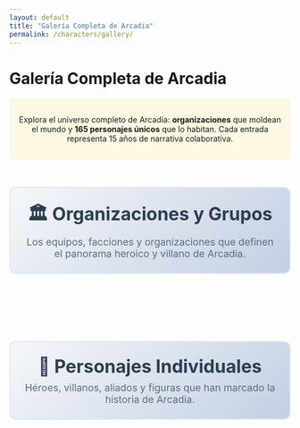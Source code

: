 ```yaml
---
layout: default
title: "Galería Completa de Arcadia"
permalink: /characters/gallery/
---
```


# Galería Completa de Arcadia

<div class="gallery-intro">
  <p>Explora el universo completo de Arcadia: <strong>organizaciones</strong> que moldean el mundo y <strong>165 personajes únicos</strong> que lo habitan. Cada entrada representa 15 años de narrativa colaborativa.</p>
</div>

<div class="section-header">
  <h2>🏛️ Organizaciones y Grupos</h2>
  <p>Los equipos, facciones y organizaciones que definen el panorama heroico y villano de Arcadia.</p>
</div>

<div class="gallery-container" id="groups-gallery">
  <!-- Group cards will be dynamically loaded here -->
</div>

<div class="section-header">
  <h2>👥 Personajes Individuales</h2>
  <p>Héroes, villanos, aliados y figuras que han marcado la historia de Arcadia.</p>
</div>

<div class="gallery-container" id="character-gallery">
  <!-- Character cards will be dynamically loaded here -->
</div>

<script src="https://unpkg.com/masonry-layout@4/dist/masonry.pkgd.min.js"></script>
<script src="https://unpkg.com/imagesloaded@4/imagesloaded.pkgd.min.js"></script>

<script>
document.addEventListener('DOMContentLoaded', function() {
  const groupsGallery = document.getElementById('groups-gallery');
  const charactersGallery = document.getElementById('character-gallery');
  
  // Group data - organizations and teams
  const groups = [
    { slug: 'la-familia', name: 'La Familia', image: 'La familia.png', description: 'Los héroes fundadores originales' },
    { slug: 'la-farandula', name: 'La Farándula', image: 'la-farandula.png', description: 'Villanos teatrales organizados' },
    { slug: 'fatum', name: 'Fatum Corporation', image: 'Fatum.jpeg', description: 'Megacorporación criminal multigeneracional' },
    { slug: 'los-rayos', name: 'Los Rayos', image: 'los_rayos.png', description: 'Fuerza militar de elite' },
    { slug: 'la-caceria-salvaje', name: 'La Cacería Salvaje', image: 'la-caceria-salvaje.png', description: 'Vigilantes bestiales del Barrio Gótico' },
    { slug: 'los-confesores', name: 'Los Confesores', image: 'los-confesores.png', description: 'Fanáticos religiosos antimeta' },
    { slug: 'los-espligan', name: 'Los Espligan', image: 'espligan.png', description: 'Mercenarios especializados parasitarios' },
    { slug: 'puno-gris', name: 'Puño Gris', image: 'puno-gris.png', description: 'Mafia del distrito asiático' },
    { slug: 'ultracorps', name: 'Ultracorps', image: 'ultracorps.png', description: 'División especial de MetaCorp con humanos mejorados' }
  ];
  
  // Character data - mapping character slugs to their details
  const characters = [
    { slug: '2d', name: '2D', image: '2d.png' },
    { slug: 'alberto-alvarez', name: 'Alberto Álvarez', image: 'alberto-alvarez.png' },
    { slug: 'amira-roxana', name: 'Amira Roxana', image: 'amira-roxana.png' },
    { slug: 'aldonza-lorenzo', name: 'Aldonza Lorenzo', image: 'Aldonza Lorenzo.png' },
    { slug: 'alfonso-xiii', name: 'Alfonso XIII', image: 'Alfonso Montenegro.png' },
    { slug: 'alice-tesla', name: 'Alice Tesla', image: 'Alice_Tesla.png' },
    { slug: 'ana-montenegro-esfinge-atropos', name: 'Ana Montenegro / Esfinge / Atropos', image: 'ana-montenegro-esfinge-atropos.png' },
    { slug: 'arcadio', name: 'Arcadio', image: 'Arcadio.png' },
    { slug: 'astrid-kayface', name: 'Astrid / Kayface', image: 'Astrid_Kayface.png' },
    { slug: 'autoridad', name: 'Autoridad', image: 'autoridad.png' },
    { slug: 'bailarina', name: 'Bailarina', image: 'Bailarina.png' },
    { slug: 'baron-soledad', name: 'Barón Soledad', image: 'baron-soledad.png' },
    { slug: 'bastet', name: 'Bastet', image: 'bastet.png' },
    { slug: 'bate', name: 'Bate', image: 'Bate.png' },
    { slug: 'bellona', name: 'Bellona', image: 'Bellona.jpg' },
    { slug: 'cacharrero', name: 'Cacharrero', image: 'Cacharrero.png' },
    { slug: 'caos', name: 'Caos', image: 'Caos.png' },
    { slug: 'cerebro', name: 'Cerebro', image: 'cerebro.png' },
    { slug: 'charada', name: 'Charada', image: 'Charada.png' },
    { slug: 'cloris', name: 'Cloris', image: 'Cloris.jpg' },
    { slug: 'comadreja-negra', name: 'Comadreja Negra', image: 'Comadreja negra.png' },
    { slug: 'crazy-mary', name: 'Crazy Mary', image: 'crazy-mary.png' },
    { slug: 'cyberpunk', name: 'Cyberpunk', image: 'cyberpunk.png' },
    { slug: 'david', name: 'David', image: 'david.png' },
    { slug: 'eduardo-vaquerizo', name: 'Eduardo Vaquerizo', image: 'eduardo-vaquerizo.png' },
    { slug: 'destino', name: 'Destino', image: 'destino.png' },
    { slug: 'diablo', name: 'Diablo', image: 'diablo.png' },
    { slug: 'diana', name: 'Diana', image: 'diana.png' },
    { slug: 'doctor-anselmo', name: 'Doctor Anselmo', image: 'doctor-anselmo.png' },
    { slug: 'ego', name: 'EGO', image: 'ego.png' },
    { slug: 'el-emperador-oscuro', name: 'El Emperador Oscuro', image: 'El Emperador Oscuro.png' },
    { slug: 'el-faraon', name: 'El Faraón', image: 'El Faraón.png' },
    { slug: 'el-golem', name: 'El Golem', image: 'el-golem.png' },
    { slug: 'el-guardian', name: 'El Guardián', image: 'el-guardian.png' },
    { slug: 'el-mago', name: 'El Mago', image: 'El Mago.png' },
    { slug: 'el-matador', name: 'El Matador', image: 'Matador.png' },
    { slug: 'el-senor-de-las-ratas', name: 'El Señor de las Ratas', image: 'el-senor-de-las-ratas.png' },
    { slug: 'el-viejo', name: 'El Viejo', image: 'el-viejo.png' },
    { slug: 'eneiros', name: 'Eneiros', image: 'Eneiros.png' },
    { slug: 'eslizon-esmeralda', name: 'Eslizón Esmeralda', image: 'Eslizon Esmeralda.png' },
    { slug: 'estocada', name: 'Estocada', image: 'Estocada.png' },
    { slug: 'federico-lopez', name: 'Federico López', image: 'federico-lopez.png' },
    { slug: 'fidel-castro', name: 'Fidel Castro', image: 'fidel-castro.png' },
    { slug: 'francois-chala', name: 'François Chalá', image: 'francois-chala.png' },
    { slug: 'francisco-franco', name: 'Francisco Franco', image: 'francisco-franco.png' },
    { slug: 'furina', name: 'Furina', image: 'Furina.jpg' },
    { slug: 'garra', name: 'Garra', image: 'Garra.png' },
    { slug: 'general-martinez', name: 'General Martínez', image: 'general-martinez.png' },
    { slug: 'gregor', name: 'Gregor', image: 'gregor.png' },
    { slug: 'gusto', name: 'Gusto', image: 'Gusto.png' },
    { slug: 'hassan-oleg', name: 'Hassan Oleg', image: 'Hassan_Oleg.png' },
    { slug: 'hassir', name: 'Hassir', image: 'hassir.png' },
    { slug: 'hermes', name: 'Hermes', image: 'hermes.png' },
    { slug: 'hotman', name: 'Hotman', image: 'Hotman.png' },
    { slug: 'inigo-temblez', name: 'Iñigo Temblez', image: 'Inigo_Temblez.png' },
    { slug: 'janus', name: 'Janus', image: 'Janus.jpg' },
    { slug: 'john-f-kennedy', name: 'John F. Kennedy', image: 'john-f-kennedy.png' },
    { slug: 'jorge-espectro', name: 'Jorge / Espectro', image: 'espectro.png' },
    { slug: 'jruschov', name: 'Jruschov', image: 'Jruschov.png' },
    { slug: 'justa-justicia-sentencia', name: 'Justa / Justicia / Sentencia', image: 'Justa_Justicia_Sentencia.png' },
    { slug: 'la-baronesa', name: 'La Baronesa', image: 'La Baronesa.png' },
    { slug: 'la-dama', name: 'La Dama', image: 'la-dama.png' },
    { slug: 'la-emperatriz', name: 'La Emperatriz', image: 'la-emperatriz.png' },
    { slug: 'la-nueva-sombra', name: 'La Nueva Sombra', image: 'la_nueva_sombra.png' },
    { slug: 'la-sombra', name: 'La Sombra', image: 'La Sombra.png' },
    { slug: 'leon-federico', name: 'León Federico', image: 'leon-federico.png' },
    { slug: 'leopoldo-gomez', name: 'Leopoldo Gómez', image: 'leopoldo-gomez.png' },
    { slug: 'lsd', name: 'LSD', image: 'lsd.png' },
    { slug: 'lumen', name: 'Lúmen', image: 'Lumen.png' },
    { slug: 'malik', name: 'Malik', image: 'Malik.png' },
    { slug: 'mario-igarruti', name: 'Mario Igarruti', image: 'Mario_Igarruti.png' },
    { slug: 'manni', name: 'Manni', image: 'Manni.png' },
    { slug: 'marius-fernandez', name: 'Marius Fernández', image: 'marius.png' },
    { slug: 'marta-alberti', name: 'Marta Alberti', image: 'marta-alberti.png' },
    { slug: 'martillo', name: 'Martillo', image: 'martillo.png' },
    { slug: 'mateo-shu', name: 'Mateo Shu', image: 'Mateo_Shu.png' },
    { slug: 'maza', name: 'Maza', image: 'Maza.png' },
    { slug: 'mencia-psique-cia', name: 'Mencia / Psique / Cia', image: 'Mencia_Psique_Cia.png' },
    { slug: 'mentallo', name: 'Mentallo', image: 'Mentallo.png' },
    { slug: 'merx', name: 'Merx', image: 'Merx.jpg' },
    { slug: 'mesmero', name: 'Mésmero', image: 'Mésmero.png' },
    { slug: 'metalo', name: 'Metalo', image: 'Metalo.png' },
    { slug: 'mister-skip', name: 'Mister Skip', image: 'mister-skip.png' },
    { slug: 'mulciber', name: 'Mulciber', image: 'Mulcifer.jpg' },
    { slug: 'neon', name: 'Neón', image: 'Neon.png' },
    { slug: 'nube', name: 'Nube', image: 'Nube.png' },
    { slug: 'oido', name: 'Oído', image: 'Oido.png' },
    { slug: 'olfato', name: 'Olfato', image: 'Olfato.png' },
    { slug: 'oneill', name: 'Oneill', image: 'Oneill.png' },
    { slug: 'pablo-de-la-serna', name: 'Pablo de la Serna', image: 'Pablo_de_la_Serna.png' },
    { slug: 'pandorum', name: 'Pandorum', image: 'Pandorum.png' },
    { slug: 'panuelo', name: 'Pañuelo', image: 'Pañuelo.png' },
    { slug: 'pastel-de-carne', name: 'Pastel de Carne', image: 'Pastel de carne.png' },
    { slug: 'primo-de-rivera', name: 'Primo de Rivera', image: 'primo-de-rivera.png' },
    { slug: 'psicodalia', name: 'Psicodalia', image: 'psicodalia.png' },
    { slug: 'raffella-giovanni', name: 'Raffella Giovanni', image: 'raffella-giovanni.png' },
    { slug: 'rayo-igneo', name: 'Rayo Ígneo', image: 'rayo-igneo.png' },
    { slug: 'relampago', name: 'Relámpago', image: 'Relampago.png' },
    { slug: 'ricky-sataka', name: 'Ricky Sataka', image: 'ricky-sataka.png' },
    { slug: 'roberto-mckomick', name: 'Roberto McKomick', image: 'roberto-mckomick.png' },
    { slug: 'roberto-gomez', name: 'Roberto Gómez', image: 'Roberto_Gomez.png' },
    { slug: 'roberto-vazquez', name: 'Roberto Vázquez', image: 'roberto-vazquez.png' },
    { slug: 'rojo', name: 'Rojo', image: 'Rojo.png' },
    { slug: 'saltamontes', name: 'Saltamontes', image: 'Saltamontes.png' },
    { slug: 'sara10-mecanica', name: 'Sara10 / Mecánica', image: 'Sara10_Mecánica.png' },
    { slug: 'sedal', name: 'Sedal', image: 'Sedal.png' },
    { slug: 'senora-pepa', name: 'Señora Pepa', image: 'senora-pepa.png' },
    { slug: 'serpiente', name: 'Serpiente', image: 'Serpiente.png' },
    { slug: 'siberia', name: 'Siberia', image: 'siberia.png' },
    { slug: 'superglue', name: 'SuperGlue', image: 'Superglue.png' },
    { slug: 'tacto', name: 'Tacto', image: 'Tacto.png' },
    { slug: 'telarana', name: 'Telaraña', image: 'telaraña.png' },
    { slug: 'temblores', name: 'Temblores', image: 'Temblores.png' },
    { slug: 'the-rock', name: 'The Rock', image: 'The Rock.png' },
    { slug: 'thomas-raza', name: 'Thomas / Raza', image: 'Thomas_Raza.png' },
    { slug: 'tifon', name: 'Tifón', image: 'tifon.png' },
    { slug: 'trifasico', name: 'Trifásico', image: 'trifasico.png' },
    { slug: 'trueno', name: 'Trueno', image: 'Trueno.png' },
    { slug: 'venus-sibila', name: 'Venus / Sibila', image: 'Venus Sibila.png' },
    { slug: 'vista', name: 'Vista', image: 'Vista.png' },
    { slug: 'voltumna', name: 'Voltumna', image: 'Voltumna.jpg' },
    { slug: 'waldo-gutierrez', name: 'Waldo Gutierrez', image: 'Waldo Gutierrez.png' },
    { slug: 'yeng', name: 'Yeng', image: 'Yeng.png' },
    { slug: 'zambo-mambo', name: 'Zambo y Mambo', image: 'zambo-mambo.png' },
    { slug: 'zanni', name: 'Zanni', image: 'Zanni.png' }
  ];

  // Create group cards
  groups.forEach(group => {
    const card = document.createElement('div');
    card.className = 'character-card group-card';
    card.innerHTML = `
      <a href="{{ site.baseurl }}/groups/${group.slug}/" class="character-link">
        <div class="character-image-container">
          <img src="{{ site.baseurl }}/assets/img/characters/${group.image}" 
               alt="${group.name}" 
               class="character-image"
               loading="lazy"
               onerror="this.style.display='none'; this.nextElementSibling.style.display='block';">
          <div class="character-placeholder" style="display: none;">
            <span class="character-initial">${group.name.charAt(0)}</span>
          </div>
        </div>
        <div class="character-info">
          <h3 class="character-name">${group.name}</h3>
          <p class="group-description">${group.description}</p>
        </div>
      </a>
    `;
    groupsGallery.appendChild(card);
  });
  
  // Create character cards
  characters.forEach(character => {
    const card = document.createElement('div');
    card.className = 'character-card';
    card.innerHTML = `
      <a href="{{ site.baseurl }}/characters/details/${character.slug}/" class="character-link">
        <div class="character-image-container">
          <img src="{{ site.baseurl }}/assets/img/characters/${character.image}" 
               alt="${character.name}" 
               class="character-image"
               loading="lazy"
               onerror="this.style.display='none'; this.nextElementSibling.style.display='block';">
          <div class="character-placeholder" style="display: none;">
            <span class="character-initial">${character.name.charAt(0)}</span>
          </div>
        </div>
        <div class="character-info">
          <h3 class="character-name">${character.name}</h3>
        </div>
      </a>
    `;
    charactersGallery.appendChild(card);
  });

  // Initialize Masonry for both galleries after images load
  imagesLoaded(groupsGallery, function() {
    new Masonry(groupsGallery, {
      itemSelector: '.character-card',
      columnWidth: '.character-card',
      gutter: 20,
      fitWidth: true
    });
  });
  
  imagesLoaded(charactersGallery, function() {
    new Masonry(charactersGallery, {
      itemSelector: '.character-card',
      columnWidth: '.character-card',
      gutter: 20,
      fitWidth: true
    });
  });
});
</script>

<style>
.gallery-intro {
  text-align: center;
  margin-bottom: 2rem;
  padding: 1rem;
  background: rgba(255, 215, 0, 0.1);
  border-radius: 8px;
}

.section-header {
  text-align: center;
  margin: 3rem 0 2rem 0;
  padding: 1.5rem;
  background: linear-gradient(135deg, #f5f7fa 0%, #c3cfe2 100%);
  border-radius: 12px;
  border: 2px solid #e0e8f0;
}

.section-header h2 {
  margin: 0 0 0.5rem 0;
  color: #2c3e50;
  font-size: 2rem;
  font-weight: bold;
}

.section-header p {
  margin: 0;
  color: #5a6c7d;
  font-size: 1.1rem;
}

.gallery-container {
  margin: 0 auto;
  padding: 20px 0;
}

.character-card {
  width: 200px;
  margin-bottom: 20px;
  background: #fff;
  border-radius: 12px;
  box-shadow: 0 4px 8px rgba(0,0,0,0.1);
  transition: all 0.3s ease;
  overflow: hidden;
}

.character-card:hover {
  transform: translateY(-5px);
  box-shadow: 0 8px 25px rgba(0,0,0,0.15);
}

.group-card {
  border: 2px solid #FFD700;
  background: linear-gradient(135deg, #fff9e6 0%, #fff 100%);
}

.group-card:hover {
  border-color: #FFA500;
  box-shadow: 0 8px 25px rgba(255, 165, 0, 0.2);
}

.character-link {
  display: block;
  text-decoration: none;
  color: inherit;
}

.character-image-container {
  position: relative;
  width: 100%;
  height: 200px;
  overflow: hidden;
  background: #f5f5f5;
}

.character-image {
  width: 100%;
  height: 100%;
  object-fit: cover;
  transition: transform 0.3s ease;
}

.character-card:hover .character-image {
  transform: scale(1.05);
}

.character-placeholder {
  position: absolute;
  top: 0;
  left: 0;
  width: 100%;
  height: 100%;
  display: flex;
  align-items: center;
  justify-content: center;
  background: linear-gradient(135deg, #FFD700, #FFA500);
}

.character-initial {
  font-size: 3rem;
  font-weight: bold;
  color: #fff;
  text-shadow: 2px 2px 4px rgba(0,0,0,0.3);
}

.character-info {
  padding: 15px;
  text-align: center;
}

.character-name {
  margin: 0;
  font-size: 1rem;
  font-weight: bold;
  color: #333;
  font-family: 'Bangers', cursive;
  text-transform: uppercase;
  letter-spacing: 1px;
}

.group-description {
  margin: 0.5rem 0 0 0;
  font-size: 0.85rem;
  color: #666;
  font-style: italic;
  line-height: 1.3;
}

/* Responsive design */
@media (max-width: 768px) {
  .character-card {
    width: 150px;
  }
  
  .character-image-container {
    height: 150px;
  }
  
  .character-name {
    font-size: 0.9rem;
  }
}

@media (max-width: 480px) {
  .gallery-container {
    padding: 10px;
  }
  
  .character-card {
    width: 130px;
    margin-bottom: 15px;
  }
  
  .character-image-container {
    height: 130px;
  }
  
  .character-info {
    padding: 10px;
  }
  
  .character-name {
    font-size: 0.8rem;
  }
}

/* Loading animation */
.character-image {
  opacity: 0;
  transition: opacity 0.3s ease;
}

.character-image.loaded {
  opacity: 1;
}
</style>

<script>
// Add loaded class when images load
document.addEventListener('DOMContentLoaded', function() {
  const images = document.querySelectorAll('.character-image');
  images.forEach(img => {
    if (img.complete) {
      img.classList.add('loaded');
    } else {
      img.addEventListener('load', function() {
        this.classList.add('loaded');
      });
    }
  });
});
</script>